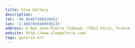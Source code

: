 ```yaml
---
title: Slow Gallery
description:
lat: '48.86487208820451'
lon: '2.3667859480936135'
address: 6 Rue Jean-Pierre Timbaud, 75011 Paris, France
website: http://www.slowgalerie.com/
tags: galerie-art
---
```

